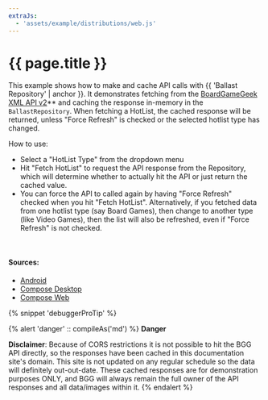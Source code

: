 ```yaml
---
extraJs:
  - 'assets/example/distributions/web.js'
---
```


# {{ page.title }}

This example shows how to make and cache API calls with {{ 'Ballast Repository' | anchor }}. It demonstrates fetching
from the [BoardGameGeek][1] [XML API v2][2]** and caching the response in-memory in the `BallastRepository`. When fetching
a HotList, the cached response will be returned, unless "Force Refresh" is checked or the selected hotlist type has 
changed.

How to use:

- Select a "HotList Type" from the dropdown menu
- Hit "Fetch HotList" to request the API response from the Repository, which will determine whether to actually hit the 
  API or just return the cached value.
- You can force the API to called again by having "Force Refresh" checked when you hit "Fetch HotList". Alternatively, 
  if you fetched data from one hotlist type (say Board Games), then change to another type (like Video Games), then the
  list will also be refreshed, even if "Force Refresh" is not checked.

<div id="example_bgg"></div>
<br>

#### Sources:

- [Android](https://github.com/copper-leaf/ballast/tree/main/examples/android/src/androidMain/java/com/copperleaf/ballast/examples/ui/bgg)
- [Compose Desktop](https://github.com/copper-leaf/ballast/tree/main/examples/desktop/src/jvmMain/kotlin/com/copperleaf/ballast/examples/ui/bgg)
- [Compose Web](https://github.com/copper-leaf/ballast/tree/main/examples/web/src/jsMain/kotlin/com/copperleaf/ballast/examples/ui/bgg)

{% snippet 'debuggerProTip' %}

{% alert 'danger' :: compileAs('md') %}
**Danger**

**Disclaimer**: Because of CORS restrictions it is not possible to hit the BGG API directly, so the responses have been
cached in this documentation site's domain. This site is not updated on any regular schedule so the data will definitely
out-out-date. These cached responses are for demonstration purposes ONLY, and BGG will always remain the full owner of
the API responses and all data/images within it.
{% endalert %}

[1]: https://boardgamegeek.com/
[2]: https://boardgamegeek.com/wiki/page/BGG_XML_API2
